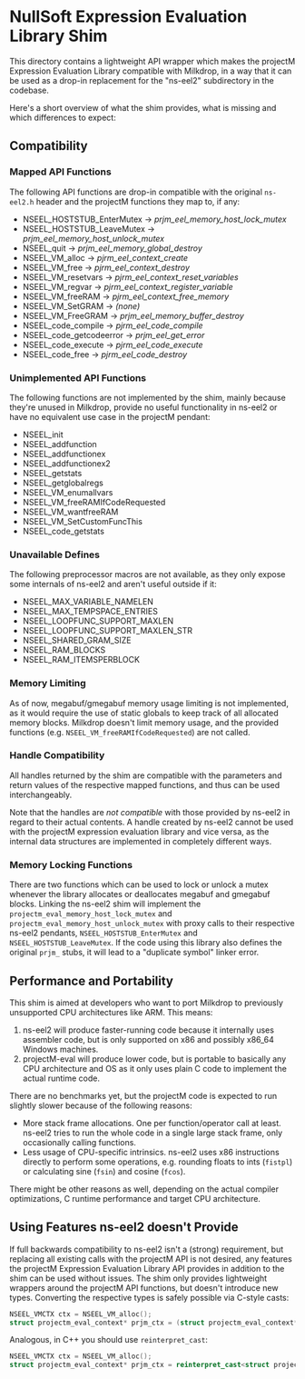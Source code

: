 NullSoft Expression Evaluation Library Shim
===========================================

This directory contains a lightweight API wrapper which makes the projectM Expression Evaluation Library compatible
with Milkdrop, in a way that it can be used as a drop-in replacement for the "ns-eel2" subdirectory in the codebase.

Here's a short overview of what the shim provides, what is missing and which differences to expect:

## Compatibility

### Mapped API Functions

The following API functions are drop-in compatible with the original `ns-eel2.h` header and the projectM functions they
map to, if any:

- NSEEL_HOSTSTUB_EnterMutex -> _prjm_eel_memory_host_lock_mutex_
- NSEEL_HOSTSTUB_LeaveMutex -> _prjm_eel_memory_host_unlock_mutex_
- NSEEL_quit -> _prjm_eel_memory_global_destroy_
- NSEEL_VM_alloc -> _pjrm_eel_context_create_
- NSEEL_VM_free -> _pjrm_eel_context_destroy_
- NSEEL_VM_resetvars -> _pjrm_eel_context_reset_variables_
- NSEEL_VM_regvar -> _pjrm_eel_context_register_variable_
- NSEEL_VM_freeRAM -> _pjrm_eel_context_free_memory_
- NSEEL_VM_SetGRAM -> _(none)_
- NSEEL_VM_FreeGRAM -> _prjm_eel_memory_buffer_destroy_
- NSEEL_code_compile -> _pjrm_eel_code_compile_
- NSEEL_code_getcodeerror -> _prjm_eel_get_error_
- NSEEL_code_execute -> _pjrm_eel_code_execute_
- NSEEL_code_free -> _pjrm_eel_code_destroy_

### Unimplemented API Functions

The following functions are not implemented by the shim, mainly because they're unused in Milkdrop,
provide no useful functionality in ns-eel2 or have no equivalent use case in the projectM pendant:

- NSEEL_init
- NSEEL_addfunction
- NSEEL_addfunctionex
- NSEEL_addfunctionex2
- NSEEL_getstats
- NSEEL_getglobalregs
- NSEEL_VM_enumallvars
- NSEEL_VM_freeRAMIfCodeRequested
- NSEEL_VM_wantfreeRAM
- NSEEL_VM_SetCustomFuncThis
- NSEEL_code_getstats

### Unavailable Defines

The following preprocessor macros are not available, as they only expose some internals of ns-eel2 and aren't useful
outside if it:

- NSEEL_MAX_VARIABLE_NAMELEN
- NSEEL_MAX_TEMPSPACE_ENTRIES
- NSEEL_LOOPFUNC_SUPPORT_MAXLEN
- NSEEL_LOOPFUNC_SUPPORT_MAXLEN_STR
- NSEEL_SHARED_GRAM_SIZE
- NSEEL_RAM_BLOCKS
- NSEEL_RAM_ITEMSPERBLOCK

### Memory Limiting

As of now, megabuf/gmegabuf memory usage limiting is not implemented, as it would require the use of static globals to
keep track of all allocated memory blocks. Milkdrop doesn't limit memory usage, and the provided functions (e.g.
`NSEEL_VM_freeRAMIfCodeRequested`) are not called.

### Handle Compatibility

All handles returned by the shim are compatible with the parameters and return values of the respective mapped
functions, and thus can be used interchangeably.

Note that the handles are _not compatible_ with those provided by ns-eel2 in regard to their actual contents. A handle
created by ns-eel2 cannot be used with the projectM expression evaluation library and vice versa, as the internal data
structures are implemented in completely different ways.

### Memory Locking Functions

There are two functions which can be used to lock or unlock a mutex whenever the library allocates or deallocates
megabuf and gmegabuf blocks. Linking the ns-eel2 shim will implement the `projectm_eval_memory_host_lock_mutex`
and `projectm_eval_memory_host_unlock_mutex` with proxy calls to their respective ns-eel2
pendants, `NSEEL_HOSTSTUB_EnterMutex` and `NSEEL_HOSTSTUB_LeaveMutex`. If the code using this library also defines the
original `prjm_` stubs, it will lead to a "duplicate symbol" linker error.

## Performance and Portability

This shim is aimed at developers who want to port Milkdrop to previously unsupported CPU architectures like ARM. This
means:

1. ns-eel2 will produce faster-running code because it internally uses assembler code, but is only supported on x86 and
   possibly x86_64 Windows machines.
2. projectM-eval will produce lower code, but is portable to basically any CPU architecture and OS as it only uses plain
   C code to implement the actual runtime code.

There are no benchmarks yet, but the projectM code is expected to run slightly slower because of the following reasons:

- More stack frame allocations. One per function/operator call at least. ns-eel2 tries to run the whole code in a single
  large stack frame, only occasionally calling functions.
- Less usage of CPU-specific intrinsics. ns-eel2 uses x86 instructions directly to perform some operations, e.g.
  rounding floats to ints (`fistpl`) or calculating sine (`fsin`) and cosine (`fcos`).

There might be other reasons as well, depending on the actual compiler optimizations, C runtime performance and target
CPU architecture.

## Using Features ns-eel2 doesn't Provide

If full backwards compatibility to ns-eel2 isn't a (strong) requirement, but replacing all existing calls with the
projectM API is not desired, any features the projectM Expression Evaluation Library API provides in addition to the
shim can be used without issues. The shim only provides lightweight wrappers around the projectM API functions, but
doesn't introduce new types. Converting the respective types is safely possible via C-style casts:

```c
NSEEL_VMCTX ctx = NSEEL_VM_alloc();
struct projectm_eval_context* prjm_ctx = (struct projectm_eval_context*)ctx;
```

Analogous, in C++ you should use `reinterpret_cast`:

```c++
NSEEL_VMCTX ctx = NSEEL_VM_alloc();
struct projectm_eval_context* prjm_ctx = reinterpret_cast<struct projectm_eval_context*>(ctx);
```
